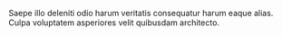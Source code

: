 Saepe illo deleniti odio harum veritatis consequatur harum eaque alias.
Culpa voluptatem asperiores velit quibusdam architecto.